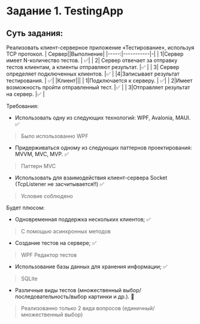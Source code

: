 # Задание 1. TestingApp
## Суть задания:
Реализовать клиент-серверное приложение «Тестирование», используя TCP протокол. 
| Сервер||Выполнение|
|-----:|-----------|-|
|     1|Сервер имеет N-количество тестов. | :white_check_mark:|
|     2| Сервер отвечает за отправку тестов клиентам, а клиенты отправляют результат.    |:white_check_mark: |
|     3| Сервер определяет подключенных клиентов.    |:white_check_mark: |
|4|Записывает результат тестирования. | :white_check_mark:|
|Клиент|||
|     1|Подключается к серверу. | :white_check_mark:|
|     2|Имеет возможность пройти отправленный тест.  |:white_check_mark: |
|     3|Отправляет результат на сервер.    |:white_check_mark: |

Требования: 
- Использовать одну из следующих технологий: WPF, Avalonia, MAUI. :white_check_mark:
> Было использованно WPF
-	Придерживаться одному из следующих паттернов проектирования: MVVM, MVC, MVP. :white_check_mark:
> Паттерн MVC
-	Использовать для взаимодействия клиент-сервера Socket (TcpListener не засчитывается!!) :white_check_mark:
> Условие соблюдено

Будет плюсом: 
-	Одновременная поддержка нескольких клиентов; :white_check_mark:
> С помощью асинхронных методов
-	Создание тестов на сервере; :white_check_mark:
> WPF Редактор тестов
-	Использование базы данных для хранения информации; :white_check_mark:
> SQLite
-	Различные виды тестов (множественный выбор/последовательность/выбор картинки и др.). :black_square_button:
> Реализованно только 2 вида вопросов (единичный/множественный выбор)
